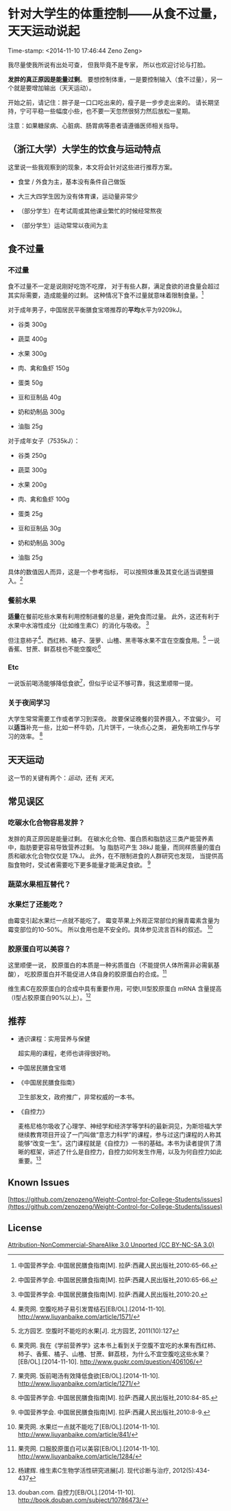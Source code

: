 # 针对大学生的体重控制——从食不过量，天天运动说起

Time-stamp: \<2014-11-10 17:46:44 Zeno Zeng\>

我尽量使我所说有出处可查，
但我毕竟不是专家，
所以也欢迎讨论与打脸。

**发胖的真正原因是能量过剩**。
要想控制体重，一是要控制输入（食不过量），另一个就是要增加输出（天天运动）。

开始之前，请记住：胖子是一口口吃出来的，瘦子是一步步走出来的。
请长期坚持，宁可平稳一些幅度小些，也不要一天忽然很努力然后放松一星期。

注意：如果糖尿病、心脏病、肠胃病等患者请遵循医师相关指导。

## （浙江大学）大学生的饮食与运动特点

这里说一些我观察到的现象，本文将会针对这些进行推荐方案。

- 食堂 / 外食为主，基本没有条件自己做饭

- 大三大四学生因为没有体育课，运动量非常少

- （部分学生）在考试周或其他课业繁忙的时候经常熬夜

- （部分学生）运动常常以夜间为主

## 食不过量

### 不过量

食不过量不一定是说刚好吃饱不吃撑，
对于有些人群，满足食欲的进食量会超过其实际需要，造成能量的过剩。
这种情况下食不过量就意味着限制食量。[^食不过量]

对于成年男子，中国居民平衡膳食宝塔推荐的**平均**水平为9209kJ。

- 谷类 300g

- 蔬菜 400g

- 水果 300g

- 肉、禽和鱼虾 150g

- 蛋类 50g

- 豆和豆制品 40g

- 奶和奶制品 300g

- 油脂 25g

对于成年女子（7535kJ）：

- 谷类 250g

- 蔬菜 300g

- 水果 200g

- 肉、禽和鱼虾 100g

- 蛋类 25g

- 豆和豆制品 30g

- 奶和奶制品 300g

- 油脂 25g

具体的数值因人而异，这是一个参考指标，
可以按照体重及其变化适当调整摄入。[^食不过量]

[^食不过量]: 中国营养学会. 中国居民膳食指南[M]. 拉萨:西藏人民出版社,2010:65-66.

### 餐前水果

**适量**在餐前吃些水果有利用控制进餐的总量，避免食而过量。
此外，这还有利于水果中水溶性成分（比如维生素C）的消化与吸收。
[^餐前水果]

但注意柿子[^柿子]、西红柿、橘子、菠萝、山楂、黑枣等水果不宜在空腹食用。[^空腹水果]
一说香蕉、甘蔗、鲜荔枝也不能空腹吃[^学前营养学]

[^餐前水果]: 中国营养学会. 中国居民膳食指南[M]. 拉萨:西藏人民出版社,2010:20.

[^柿子]: 果壳网. 空腹吃柿子易引发胃结石[EB/OL].[2014-11-10]. http://www.liuyanbaike.com/article/1571/

[^空腹水果]: 北方园艺. 空腹时不能吃的水果[J]. 北方园艺, 2011(10):127

[^学前营养学]: 果壳网. 我在《学前营养学》这本书上看到关于空腹不宜吃的水果有西红柿、柿子、香蕉、橘子、山楂、甘蔗、鲜荔枝，为什么不宜空腹吃这些水果？[EB/OL].[2014-11-10]. http://www.guokr.com/question/406106/

### Etc

一说饭前喝汤能够降低食欲[^饭前喝汤]，但似乎论证不够可靠，我这里顺带一提。

[^饭前喝汤]: 果壳网. 饭前喝汤有效降低食欲[EB/OL].[2014-11-10]. http://www.liuyanbaike.com/article/1271/

### 关于夜间学习

大学生常常需要工作或者学习到深夜。
故要保证晚餐的营养摄入，不宜偏少。
可以**适当**补充一些，比如一杯牛奶，几片饼干，一块点心之类，
避免影响工作与学习的效率。
[^夜间]

[^夜间]: 中国营养学会. 中国居民膳食指南[M]. 拉萨:西藏人民出版社,2010:84-85.

## 天天运动

这一节的关键有两个：_运动_，还有 _天天_。

## 常见误区

### 吃碳水化合物容易发胖？

发胖的真正原因是能量过剩。
在碳水化合物、蛋白质和脂肪这三类产能营养素中，脂肪要更容易导致营养过剩。
1g 脂肪可产生 38kJ 能量，而同样质量的蛋白质和碳水化合物仅仅是 17kJ。
此外，在不限制进食的人群研究也发现，
当提供高脂食物时，受试者需要吃下更多能量才能满足食欲。
[^碳水化合物]

[^碳水化合物]: 中国营养学会. 中国居民膳食指南[M]. 拉萨:西藏人民出版社,2010:8-9.

### 蔬菜水果相互替代？

### 水果烂了还能吃？

由霉变引起水果烂一点就不能吃了。
霉变苹果上外观正常部位的展青霉素含量为霉变部位的10-50%。
所以食用也是不安全的。具体参见流言百科的叙述。
[^水果烂一点就不能吃了]

[^水果烂一点就不能吃了]: 果壳网. 水果烂一点就不能吃了[EB/OL].[2014-11-10]. http://www.liuyanbaike.com/article/841/

### 胶原蛋白可以美容？

这里顺便一说，
胶原蛋白的本质是一种劣质蛋白（不能提供人体所需非必需氨基酸），
吃胶原蛋白并不能促进人体自身的胶原蛋白的合成。[^口服胶原蛋白可以美容]

维生素C在胶原蛋白的合成中具有重要作用，可使I,III型胶原蛋白 mRNA 含量提高（I型占胶原蛋白90%以上）。[^维生素C生物学活性研究进展]

[^口服胶原蛋白可以美容]: 果壳网. 口服胶原蛋白可以美容[EB/OL].[2014-11-10]. http://www.liuyanbaike.com/article/1284/

[^维生素C生物学活性研究进展]: 杨建辉. 维生素C生物学活性研究进展[J]. 现代诊断与治疗, 2012(5):434-437

## 推荐

- 通识课程：实用营养与保健

    超实用的课程，老师也讲得很好哟。

- 中国居民膳食宝塔

- 《中国居民膳食指南》

    卫生部发文，政府推广，非常权威的一本书。

- 《自控力》

    麦格尼格尔吸收了心理学、神经学和经济学等学科的最新洞见，为斯坦福大学继续教育项目开设了一门叫做“意志力科学”的课程，参与过这门课程的人称其能够“改变一生”。这门课程就是《自控力》一书的基础。本书为读者提供了清晰的框架，讲述了什么是自控力，自控力如何发生作用，以及为何自控力如此重要。[^自控力]

[^自控力]: douban.com. 自控力[EB/OL].[2014-11-10]. http://book.douban.com/subject/10786473/

## Known Issues

[https://github.com/zenozeng/Weight-Control-for-College-Students/issues](https://github.com/zenozeng/Weight-Control-for-College-Students/issues)

## License

[Attribution-NonCommercial-ShareAlike 3.0 Unported (CC BY-NC-SA 3.0)](http://creativecommons.org/licenses/by-nc-sa/3.0/)
